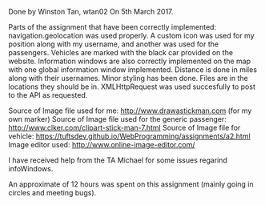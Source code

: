Done by Winston Tan, wtan02
On 5th March 2017.

Parts of the assignment that have been correctly implemented:
navigation.geolocation was used properly. A custom icon was used for 
my position along with my username, and another was used for the passengers.
Vehicles are marked with the black car provided on the website. Information windows are also 
correctly implemented on the map with one global information window implemented.
Distance is done in miles along with their usernames.
Minor styling has been done. Files are in the locations they should be in.
XMLHttpRequest was used succesfully to post to the API as requested.

Source of Image file used for me: http://www.drawastickman.com (for my own marker)
Source of Image file used for the generic passenger: http://www.clker.com/clipart-stick-man-7.html
Source of Image file for vehicle: https://tuftsdev.github.io/WebProgramming/assignments/a2.html
Image editor used: http://www.online-image-editor.com/

I have received help from the TA Michael for some issues regarind infoWindows.

An approximate of 12 hours was spent on this assignment 
(mainly going in circles and meeting bugs).

